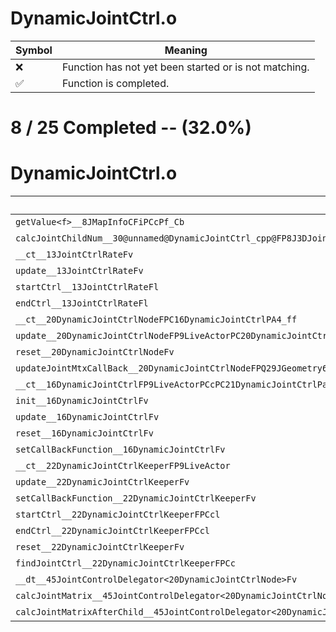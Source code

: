 # DynamicJointCtrl.o
| Symbol | Meaning 
| ------------- | ------------- 
| :x: | Function has not yet been started or is not matching. 
| :white_check_mark: | Function is completed. 


# 8 / 25 Completed -- (32.0%)
# DynamicJointCtrl.o
| Symbol | Decompiled? |
| ------------- | ------------- |
| `getValue<f>__8JMapInfoCFiPCcPf_Cb` | :x: |
| `calcJointChildNum__30@unnamed@DynamicJointCtrl_cpp@FP8J3DJoint` | :x: |
| `__ct__13JointCtrlRateFv` | :x: |
| `update__13JointCtrlRateFv` | :x: |
| `startCtrl__13JointCtrlRateFl` | :white_check_mark: |
| `endCtrl__13JointCtrlRateFl` | :white_check_mark: |
| `__ct__20DynamicJointCtrlNodeFPC16DynamicJointCtrlPA4_ff` | :x: |
| `update__20DynamicJointCtrlNodeFP9LiveActorPC20DynamicJointCtrlNode` | :x: |
| `reset__20DynamicJointCtrlNodeFv` | :x: |
| `updateJointMtxCallBack__20DynamicJointCtrlNodeFPQ29JGeometry64TPosition3<Q29JGeometry38TMatrix34<Q29JGeometry13SMatrix34C<f>>>RC19JointControllerInfo` | :x: |
| `__ct__16DynamicJointCtrlFP9LiveActorPCcPC21DynamicJointCtrlParam` | :x: |
| `init__16DynamicJointCtrlFv` | :x: |
| `update__16DynamicJointCtrlFv` | :x: |
| `reset__16DynamicJointCtrlFv` | :x: |
| `setCallBackFunction__16DynamicJointCtrlFv` | :x: |
| `__ct__22DynamicJointCtrlKeeperFP9LiveActor` | :x: |
| `update__22DynamicJointCtrlKeeperFv` | :white_check_mark: |
| `setCallBackFunction__22DynamicJointCtrlKeeperFv` | :white_check_mark: |
| `startCtrl__22DynamicJointCtrlKeeperFPCcl` | :white_check_mark: |
| `endCtrl__22DynamicJointCtrlKeeperFPCcl` | :white_check_mark: |
| `reset__22DynamicJointCtrlKeeperFv` | :white_check_mark: |
| `findJointCtrl__22DynamicJointCtrlKeeperFPCc` | :white_check_mark: |
| `__dt__45JointControlDelegator<20DynamicJointCtrlNode>Fv` | :x: |
| `calcJointMatrix__45JointControlDelegator<20DynamicJointCtrlNode>FPQ29JGeometry64TPosition3<Q29JGeometry38TMatrix34<Q29JGeometry13SMatrix34C<f>>>RC19JointControllerInfo` | :x: |
| `calcJointMatrixAfterChild__45JointControlDelegator<20DynamicJointCtrlNode>FPQ29JGeometry64TPosition3<Q29JGeometry38TMatrix34<Q29JGeometry13SMatrix34C<f>>>RC19JointControllerInfo` | :x: |
